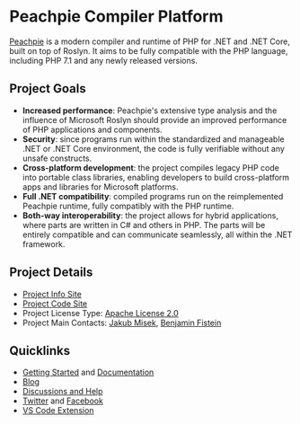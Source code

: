 # Peachpie Compiler Platform

[Peachpie](http://www.peachpie.io) is a modern compiler and runtime of PHP for .NET and .NET Core, 
built on top of Roslyn. It aims to be fully compatible with the PHP language, including PHP 7.1 and any newly released versions.

## Project Goals

- **Increased performance**: Peachpie's extensive type analysis and the influence of Microsoft Roslyn should provide an improved performance of PHP applications and components. 
- **Security**: since programs run within the standardized and manageable .NET or .NET Core environment, the code is fully verifiable without any unsafe constructs. 
- **Cross-platform development**: the project compiles legacy PHP code into portable class libraries, enabling developers to build cross-platform apps and libraries for Microsoft platforms.  
- **Full .NET compatibility**: compiled programs run on the reimplemented Peachpie runtime, fully compatibly with the PHP runtime.
- **Both-way interoperability**: the project allows for hybrid applications, where parts are written in C# and others in PHP. The parts will be entirely compatible and can communicate seamlessly, all within the .NET framework. 

## Project Details

* [Project Info Site](http://www.peachpie.io)
* [Project Code Site](https://github.com/peachpiecompiler/peachpie)
* Project License Type: [Apache License 2.0](https://github.com/peachpiecompiler/peachpie/blob/master/LICENSE.txt)
* Project Main Contacts: [Jakub Misek](https://github.com/jakubmisek), [Benjamin Fistein](https://github.com/bfistein)

## Quicklinks

* [Getting Started](http://www.peachpie.io/getstarted) and [Documentation](https://github.com/peachpiecompiler/peachpie/wiki)
* [Blog](http://www.peachpie.io/blog)
* [Discussions and Help](https://gitter.im/iolevel/peachpie)
* [Twitter](https://twitter.com/pchpcompiler) and [Facebook](https://www.facebook.com/pchpcompiler)
* [VS Code Extension](https://marketplace.visualstudio.com/items?itemName=iolevel.peachpie-vscode)
